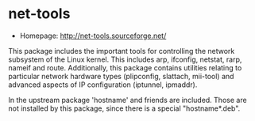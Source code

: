 # net-tools

* Homepage: http://net-tools.sourceforge.net/

This package includes the important tools for controlling the network
 subsystem of the Linux kernel.  This includes arp, ifconfig, netstat,
 rarp, nameif and route.  Additionally, this package contains utilities
 relating to particular network hardware types (plipconfig, slattach,
 mii-tool) and advanced aspects of IP configuration (iptunnel, ipmaddr).

 In the upstream package 'hostname' and friends are included. Those are
 not installed by this package, since there is a special "hostname*.deb".
